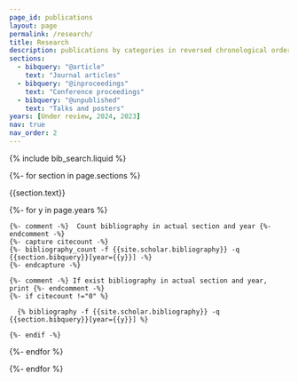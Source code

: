 ```yaml
---
page_id: publications
layout: page
permalink: /research/
title: Research
description: publications by categories in reversed chronological order. generated by jekyll-scholar.
sections:
  - bibquery: "@article"
    text: "Journal articles"
  - bibquery: "@inproceedings"
    text: "Conference proceedings"
  - bibquery: "@unpublished"
    text: "Talks and posters"
years: [Under review, 2024, 2023]
nav: true
nav_order: 2
---
```


<!-- _pages/publications.md -->

<!-- Bibsearch Feature -->

{% include bib_search.liquid %}

<div class="publications">

{%- for section in page.sections %}
  <a id="{{section.text}}"></a>
  <p class="bibtitle">{{section.text}}</p>
  {%- for y in page.years %}

    {%- comment -%}  Count bibliography in actual section and year {%- endcomment -%}
    {%- capture citecount -%}
    {%- bibliography_count -f {{site.scholar.bibliography}} -q {{section.bibquery}}[year={{y}}] -%}
    {%- endcapture -%}

    {%- comment -%} If exist bibliography in actual section and year, print {%- endcomment -%}
    {%- if citecount !="0" %}

      {% bibliography -f {{site.scholar.bibliography}} -q {{section.bibquery}}[year={{y}}] %}

    {%- endif -%}

  {%- endfor %}

{%- endfor %}

</div>
